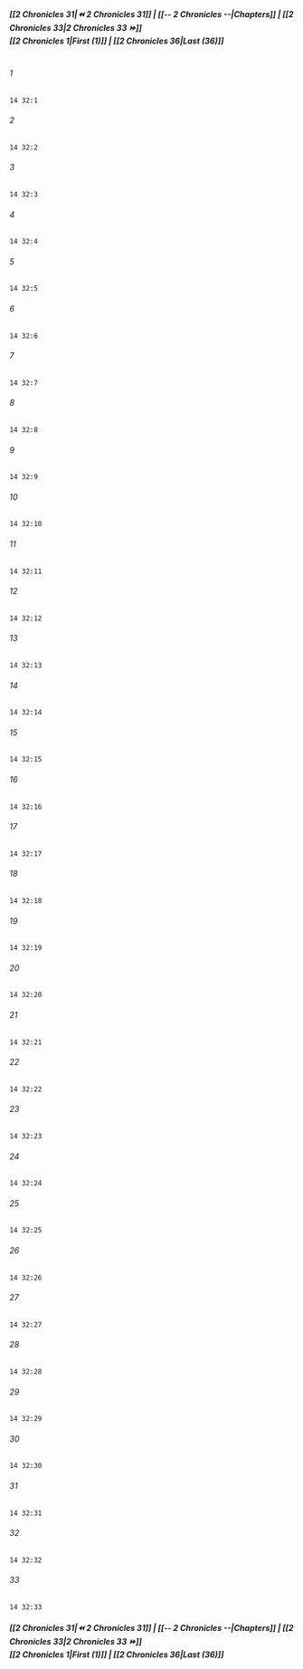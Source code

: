 
##### **[[2 Chronicles 31|⏪ 2 Chronicles 31]] | [[-- 2 Chronicles --|Chapters]] | [[2 Chronicles 33|2 Chronicles 33 ⏩]]**<br>**[[2 Chronicles 1|First (1)]] | [[2 Chronicles 36|Last (36)]]**<br><br>

###### 1
``` verse
14 32:1
```
###### 2
``` verse
14 32:2
```
###### 3
``` verse
14 32:3
```
###### 4
``` verse
14 32:4
```
###### 5
``` verse
14 32:5
```
###### 6
``` verse
14 32:6
```
###### 7
``` verse
14 32:7
```
###### 8
``` verse
14 32:8
```
###### 9
``` verse
14 32:9
```
###### 10
``` verse
14 32:10
```
###### 11
``` verse
14 32:11
```
###### 12
``` verse
14 32:12
```
###### 13
``` verse
14 32:13
```
###### 14
``` verse
14 32:14
```
###### 15
``` verse
14 32:15
```
###### 16
``` verse
14 32:16
```
###### 17
``` verse
14 32:17
```
###### 18
``` verse
14 32:18
```
###### 19
``` verse
14 32:19
```
###### 20
``` verse
14 32:20
```
###### 21
``` verse
14 32:21
```
###### 22
``` verse
14 32:22
```
###### 23
``` verse
14 32:23
```
###### 24
``` verse
14 32:24
```
###### 25
``` verse
14 32:25
```
###### 26
``` verse
14 32:26
```
###### 27
``` verse
14 32:27
```
###### 28
``` verse
14 32:28
```
###### 29
``` verse
14 32:29
```
###### 30
``` verse
14 32:30
```
###### 31
``` verse
14 32:31
```
###### 32
``` verse
14 32:32
```
###### 33
``` verse
14 32:33
```

##### **[[2 Chronicles 31|⏪ 2 Chronicles 31]] | [[-- 2 Chronicles --|Chapters]] | [[2 Chronicles 33|2 Chronicles 33 ⏩]]**<br>**[[2 Chronicles 1|First (1)]] | [[2 Chronicles 36|Last (36)]]**
